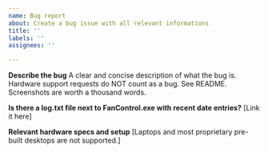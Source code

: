 ```yaml
---
name: Bug report
about: Create a bug issue with all relevant informations
title: ''
labels: ''
assignees: ''

---
```


**Describe the bug**
A clear and concise description of what the bug is. Hardware support requests do NOT count as a bug. See README. Screenshots are worth a thousand words.

**Is there a log.txt file next to FanControl.exe with recent date entries?**
[Link it here]

**Relevant hardware specs and setup**
[Laptops and most proprietary pre-built desktops are not supported.]
